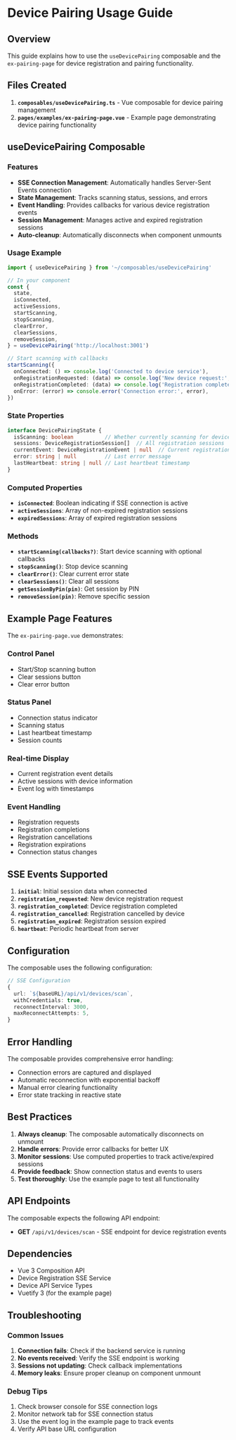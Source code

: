 # Device Pairing Usage Guide

## Overview

This guide explains how to use the `useDevicePairing` composable and the `ex-pairing-page` for device registration and pairing functionality.

## Files Created

1. **`composables/useDevicePairing.ts`** - Vue composable for device pairing management
2. **`pages/examples/ex-pairing-page.vue`** - Example page demonstrating device pairing functionality

## useDevicePairing Composable

### Features

- **SSE Connection Management**: Automatically handles Server-Sent Events connection
- **State Management**: Tracks scanning status, sessions, and errors
- **Event Handling**: Provides callbacks for various device registration events
- **Session Management**: Manages active and expired registration sessions
- **Auto-cleanup**: Automatically disconnects when component unmounts

### Usage Example

```typescript
import { useDevicePairing } from '~/composables/useDevicePairing'

// In your component
const {
  state,
  isConnected,
  activeSessions,
  startScanning,
  stopScanning,
  clearError,
  clearSessions,
  removeSession,
} = useDevicePairing('http://localhost:3001')

// Start scanning with callbacks
startScanning({
  onConnected: () => console.log('Connected to device service'),
  onRegistrationRequested: (data) => console.log('New device request:', data),
  onRegistrationCompleted: (data) => console.log('Registration completed:', data),
  onError: (error) => console.error('Connection error:', error),
})
```

### State Properties

```typescript
interface DevicePairingState {
  isScanning: boolean          // Whether currently scanning for devices
  sessions: DeviceRegistrationSession[]  // All registration sessions
  currentEvent: DeviceRegistrationEvent | null  // Current registration event
  error: string | null         // Last error message
  lastHeartbeat: string | null // Last heartbeat timestamp
}
```

### Computed Properties

- **`isConnected`**: Boolean indicating if SSE connection is active
- **`activeSessions`**: Array of non-expired registration sessions
- **`expiredSessions`**: Array of expired registration sessions

### Methods

- **`startScanning(callbacks?)`**: Start device scanning with optional callbacks
- **`stopScanning()`**: Stop device scanning
- **`clearError()`**: Clear current error state
- **`clearSessions()`**: Clear all sessions
- **`getSessionByPin(pin)`**: Get session by PIN
- **`removeSession(pin)`**: Remove specific session

## Example Page Features

The `ex-pairing-page.vue` demonstrates:

### Control Panel
- Start/Stop scanning button
- Clear sessions button
- Clear error button

### Status Panel
- Connection status indicator
- Scanning status
- Last heartbeat timestamp
- Session counts

### Real-time Display
- Current registration event details
- Active sessions with device information
- Event log with timestamps

### Event Handling
- Registration requests
- Registration completions
- Registration cancellations
- Registration expirations
- Connection status changes

## SSE Events Supported

1. **`initial`**: Initial session data when connected
2. **`registration_requested`**: New device registration request
3. **`registration_completed`**: Device registration completed
4. **`registration_cancelled`**: Registration cancelled by device
5. **`registration_expired`**: Registration session expired
6. **`heartbeat`**: Periodic heartbeat from server

## Configuration

The composable uses the following configuration:

```typescript
// SSE Configuration
{
  url: `${baseURL}/api/v1/devices/scan`,
  withCredentials: true,
  reconnectInterval: 3000,
  maxReconnectAttempts: 5,
}
```

## Error Handling

The composable provides comprehensive error handling:

- Connection errors are captured and displayed
- Automatic reconnection with exponential backoff
- Manual error clearing functionality
- Error state tracking in reactive state

## Best Practices

1. **Always cleanup**: The composable automatically disconnects on unmount
2. **Handle errors**: Provide error callbacks for better UX
3. **Monitor sessions**: Use computed properties to track active/expired sessions
4. **Provide feedback**: Show connection status and events to users
5. **Test thoroughly**: Use the example page to test all functionality

## API Endpoints

The composable expects the following API endpoint:

- **GET** `/api/v1/devices/scan` - SSE endpoint for device registration events

## Dependencies

- Vue 3 Composition API
- Device Registration SSE Service
- Device API Service Types
- Vuetify 3 (for the example page)

## Troubleshooting

### Common Issues

1. **Connection fails**: Check if the backend service is running
2. **No events received**: Verify the SSE endpoint is working
3. **Sessions not updating**: Check callback implementations
4. **Memory leaks**: Ensure proper cleanup on component unmount

### Debug Tips

1. Check browser console for SSE connection logs
2. Monitor network tab for SSE connection status
3. Use the event log in the example page to track events
4. Verify API base URL configuration

